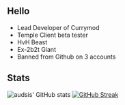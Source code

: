 ## Hello

- Lead Developer of Currymod
- Temple Client beta tester
- HvH Beast
- Ex-2b2t Giant
- Banned from Github on 3 accounts



## Stats

![audsis' GitHub stats](https://github-readme-stats.vercel.app/api?username=audsis-currymod&show_icons=true&theme=tokyonight)
[![GitHub Streak](https://streak-stats.demolab.com?user=audsis-currymod&theme=tokyonight)](https://git.io/streak-stats)

